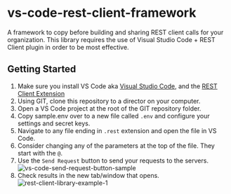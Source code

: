 # vs-code-rest-client-framework
A framework to copy before building and sharing REST client calls for your organization. This library requires the use of Visual Studio Code + REST Client plugin in order to be most effective. 

## Getting Started
1. Make sure you install VS Code aka [Visual Studio Code](https://code.visualstudio.com/), and the [REST Client Extension](https://marketplace.visualstudio.com/items?itemName=humao.rest-client)
1. Using GIT, clone this repository to a director on your computer.
1. Open a VS Code project at the root of the GIT repository folder.
1. Copy sample.env over to a new file called `.env` and configure your settings and secret keys.
1. Navigate to any file ending in `.rest` extension and open the file in VS Code. 
1. Consider changing any of the parameters at the top of the file. They start with the `@`. 
1. Use the `Send Request` button to send your requests to the servers.
![vs-code-send-request-button-sample](https://user-images.githubusercontent.com/1483300/127943088-bbb33d35-2e12-4aba-9735-b66e5a270e28.png)
1. Check results in the new tab/window that opens.
![rest-client-library-example-1](https://user-images.githubusercontent.com/1483300/127943085-46c23369-b720-4896-ab5d-e2cb7a4ae2ea.png)

